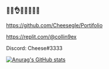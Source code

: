 ### 🧀🧀👌🧀🔥🔥🧀💯

https://github.com/Cheesegle/Portifolio

https://replit.com/@collin9ex

Discord: Cheese#3333

[![Anurag's GitHub stats](https://github-readme-stats.vercel.app/api?username=Cheesegle&show_icons=true&theme=radical)](https://github.com/anuraghazra/github-readme-stats)
